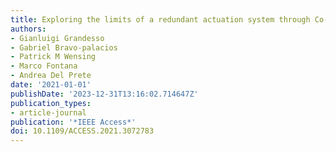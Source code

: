 ```yaml
---
title: Exploring the limits of a redundant actuation system through Co-Design
authors:
- Gianluigi Grandesso
- Gabriel Bravo-palacios
- Patrick M Wensing
- Marco Fontana
- Andrea Del Prete
date: '2021-01-01'
publishDate: '2023-12-31T13:16:02.714647Z'
publication_types:
- article-journal
publication: '*IEEE Access*'
doi: 10.1109/ACCESS.2021.3072783
---
```

